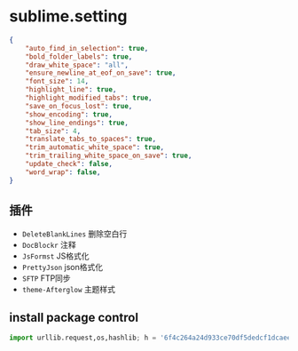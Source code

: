 # sublime.setting

```json
{
    "auto_find_in_selection": true,
    "bold_folder_labels": true,
    "draw_white_space": "all",
    "ensure_newline_at_eof_on_save": true,
    "font_size": 14,
    "highlight_line": true,
    "highlight_modified_tabs": true,
    "save_on_focus_lost": true,
    "show_encoding": true,
    "show_line_endings": true,
    "tab_size": 4,
    "translate_tabs_to_spaces": true,
    "trim_automatic_white_space": true,
    "trim_trailing_white_space_on_save": true,
    "update_check": false,
    "word_wrap": false,
}
```

## 插件

- `DeleteBlankLines`    删除空白行
- `DocBlockr`           注释
- `JsFormst`            JS格式化
- `PrettyJson`          json格式化
- `SFTP`                FTP同步
- `theme-Afterglow`     主题样式

## install package control

```py
import urllib.request,os,hashlib; h = '6f4c264a24d933ce70df5dedcf1dcaee' + 'ebe013ee18cced0ef93d5f746d80ef60'; pf = 'Package Control.sublime-package'; ipp  = sublime.installed_packages_path(); urllib.request.install_opener( urllib.request.build_opener( urllib.request.ProxyHandler()) ); by = urllib.request.urlopen( 'http://packagecontrol.io/' + pf.replace(' ', '%20')).read(); dh = hashlib.sha256(by).hexdigest(); print('Error validating download (got %s instead of %s), please try           manual install' % (dh, h)) if dh != h else open(os.path.join( ipp, pf), 'wb' ).write(by)
```

